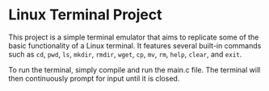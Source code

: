 # Linux Terminal Project

This project is a simple terminal emulator that aims to replicate some of the basic functionality of a Linux terminal. It features several built-in commands such as `cd`, `pwd`, `ls`, `mkdir`, `rmdir`, `wget`, `cp`, `mv`, `rm`, `help`, `clear`, and `exit`.

To run the terminal, simply compile and run the main.c file. The terminal will then continuously prompt for input until it is closed.
